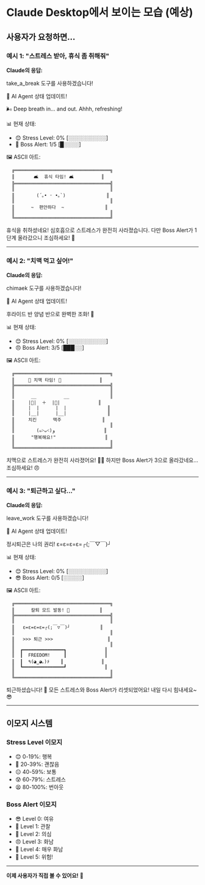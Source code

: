 # Claude Desktop에서 보이는 모습 (예상)

## 사용자가 요청하면...

### 예시 1: "스트레스 받아, 휴식 좀 취해줘"

**Claude의 응답:**

take_a_break 도구를 사용하겠습니다!

🎨 AI Agent 상태 업데이트!

🌬️ Deep breath in... and out. Ahhh, refreshing!

📊 현재 상태:
- 😊 Stress Level: 0% [░░░░░░░░░░]
- 👀 Boss Alert: 1/5 [█░░░░]

🖼️ ASCII 아트:
```
  ╔═══════════════════════════════════╗
  ║       🛋️  휴식 타임! 🛋️          ║
  ╠═══════════════════════════════════╣
  ║                                   ║
  ║        (´｡• ᵕ •｡`)               ║
  ║                                   ║
  ║      ~  편안하다  ~               ║
  ║                                   ║
  ╚═══════════════════════════════════╝
```

휴식을 취하셨네요! 심호흡으로 스트레스가 완전히 사라졌습니다.
다만 Boss Alert가 1단계 올라갔으니 조심하세요! 👀

---

### 예시 2: "치맥 먹고 싶어!"

**Claude의 응답:**

chimaek 도구를 사용하겠습니다!

🎨 AI Agent 상태 업데이트!

후라이드 반 양념 반으로 완벽한 조화! 🍗

📊 현재 상태:
- 😊 Stress Level: 0% [░░░░░░░░░░]
- 😠 Boss Alert: 3/5 [███░░]

🖼️ ASCII 아트:
```
  ╔═══════════════════════════════════╗
  ║     🍗 치맥 타임! 🍺              ║
  ╠═══════════════════════════════════╣
  ║                                   ║
  ║      __          __               ║
  ║     |🍗|  ＋  |🍺|              ║
  ║     |  |      |  |               ║
  ║     |__|      |__|               ║
  ║     치킨      맥주               ║
  ║                                   ║
  ║        (๑˃ᴗ˂)ﻭ                  ║
  ║      "행복해요!"                  ║
  ║                                   ║
  ╚═══════════════════════════════════╝
```

치맥으로 스트레스가 완전히 사라졌어요! 🍗🍺
하지만 Boss Alert가 3으로 올라갔네요... 조심하세요! 😠

---

### 예시 3: "퇴근하고 싶다..."

**Claude의 응답:**

leave_work 도구를 사용하겠습니다!

🎨 AI Agent 상태 업데이트!

정시퇴근은 나의 권리! ε=ε=ε=ε=┌(;￣▽￣)┘

📊 현재 상태:
- 😊 Stress Level: 0% [░░░░░░░░░░]
- 😎 Boss Alert: 0/5 [░░░░░]

🖼️ ASCII 아트:
```
  ╔═══════════════════════════════════╗
  ║      칼퇴 모드 발동! 🏃           ║
  ╠═══════════════════════════════════╣
  ║                                   ║
  ║   ε=ε=ε=ε=┌(;￣▽￣)┘           ║
  ║                                   ║
  ║   >>> 퇴근 >>>                    ║
  ║                                   ║
  ║  ┏━━━━━━━━━━━━━━━┓              ║
  ║  ┃  FREEDOM!     ┃              ║
  ║  ┃  ٩(◕‿◕｡)۶    ┃              ║
  ║  ┗━━━━━━━━━━━━━━━┛              ║
  ║                                   ║
  ╚═══════════════════════════════════╝
```

퇴근하셨습니다! 🎉
모든 스트레스와 Boss Alert가 리셋되었어요!
내일 다시 힘내세요~ 😎

---

## 이모지 시스템

### Stress Level 이모지
- 😊 0-19%: 행복
- 🙂 20-39%: 괜찮음
- 😐 40-59%: 보통
- 😰 60-79%: 스트레스
- 😫 80-100%: 번아웃

### Boss Alert 이모지
- 😎 Level 0: 여유
- 👀 Level 1: 관찰
- 🤨 Level 2: 의심
- 😠 Level 3: 화남
- 💢 Level 4: 매우 화남
- 🚨 Level 5: 위험!

---

**이제 사용자가 직접 볼 수 있어요!** 🎉

